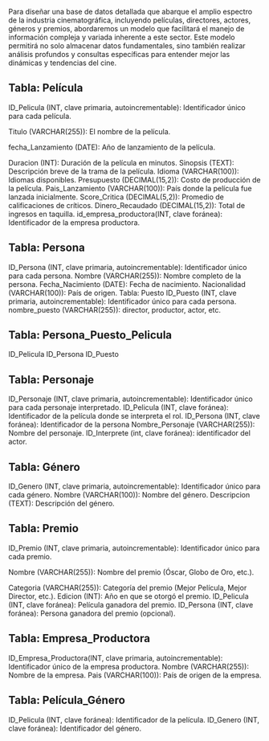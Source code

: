 Para diseñar una base de datos detallada que abarque el amplio espectro de la industria cinematográfica, incluyendo películas, directores, actores, géneros y premios, abordaremos un modelo que facilitará el manejo de información compleja y variada inherente a este sector. Este modelo permitirá no solo almacenar datos fundamentales, sino también realizar análisis profundos y consultas específicas para entender mejor las dinámicas y tendencias del cine.

## Tabla: Película
ID_Pelicula (INT, clave primaria, autoincrementable): Identificador único para cada película.

Titulo (VARCHAR(255)): El nombre de la película.

fecha_Lanzamiento (DATE): Año de lanzamiento de la película.

Duracion (INT): Duración de la película en minutos.
Sinopsis (TEXT): Descripción breve de la trama de la película.
Idioma (VARCHAR(100)): Idiomas disponibles.
Presupuesto (DECIMAL(15,2)): Costo de producción de la película.
Pais_Lanzamiento (VARCHAR(100)): País donde la película fue lanzada inicialmente.
Score_Critica (DECIMAL(5,2)): Promedio de calificaciones de críticos.
Dinero_Recaudado (DECIMAL(15,2)): Total de ingresos en taquilla.
id_empresa_productora(INT, clave foránea): Identificador de la empresa productora.

## Tabla: Persona
ID_Persona (INT, clave primaria, autoincrementable): Identificador único para cada persona.
Nombre (VARCHAR(255)): Nombre completo de la persona.
Fecha_Nacimiento (DATE): Fecha de nacimiento.
Nacionalidad (VARCHAR(100)): País de origen.
Tabla: Puesto
ID_Puesto (INT, clave primaria, autoincrementable): Identificador único para cada persona.
nombre_puesto (VARCHAR(255)): director, productor, actor, etc.

## Tabla: Persona_Puesto_Pelicula
ID_Pelicula
ID_Persona
ID_Puesto

## Tabla: Personaje
ID_Personaje (INT, clave primaria, autoincrementable): Identificador único para cada personaje interpretado.
ID_Pelicula (INT, clave foránea): Identificador de la película donde se interpreta el rol.
ID_Persona (INT, clave foránea): Identificador de la persona
Nombre_Personaje (VARCHAR(255)): Nombre del personaje.
ID_Interprete (int, clave foránea): identificador del actor.

## Tabla: Género
ID_Genero (INT, clave primaria, autoincrementable): Identificador único para cada género.
Nombre (VARCHAR(100)): Nombre del género.
Descripcion (TEXT): Descripción del género.

## Tabla: Premio
ID_Premio (INT, clave primaria, autoincrementable): Identificador único para cada premio.

Nombre (VARCHAR(255)): Nombre del premio (Óscar, Globo de Oro, etc.).

Categoria (VARCHAR(255)): Categoría del premio (Mejor Película, Mejor Director, etc.).
Edicion (INT): Año en que se otorgó el premio.
ID_Pelicula (INT, clave foránea): Película ganadora del premio.
ID_Persona (INT, clave foránea): Persona ganadora del premio (opcional).

## Tabla: Empresa_Productora
ID_Empresa_Productora(INT, clave primaria, autoincrementable): Identificador único de la empresa productora.
Nombre (VARCHAR(255)): Nombre de la empresa.
Pais (VARCHAR(100)): País de origen de la empresa.

## Tabla: Película_Género
ID_Pelicula (INT, clave foránea): Identificador de la película.
ID_Genero (INT, clave foránea): Identificador del género.

